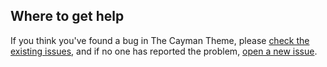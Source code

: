 ## Where to get help

If you think you've found a bug in The Cayman Theme, please [check the existing issues](https://github.com/lorepirri/cayman-blog/issues), and if no one has reported the problem, [open a new issue](https://github.com/lorepirri/cayman-blog/issues/new).
